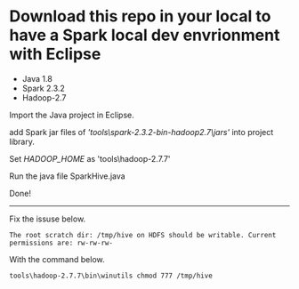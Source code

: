 # Download this repo in your local to have a Spark local dev envrionment with Eclipse

 
- Java 1.8
- Spark 2.3.2
- Hadoop-2.7

Import the Java project in Eclipse.

add Spark jar files of *'tools\spark-2.3.2-bin-hadoop2.7\jars'* into project library.

Set *HADOOP_HOME* as 'tools\hadoop-2.7.7'

Run the java file SparkHive.java

Done!


---------------

Fix the issuse below.
```
The root scratch dir: /tmp/hive on HDFS should be writable. Current permissions are: rw-rw-rw-
```
With the command below.

```
tools\hadoop-2.7.7\bin\winutils chmod 777 /tmp/hive
```